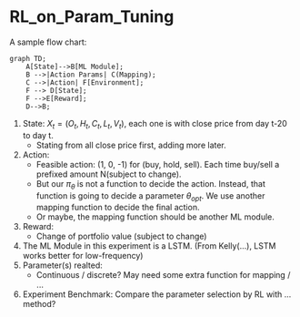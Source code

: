 # RL_on_Param_Tuning


A sample flow chart:

```mermaid
graph TD;
    A[State]-->B[ML Module];
    B -->|Action Params| C(Mapping);
    C -->|Action| F[Environment];
    F --> D[State];
    F -->E[Reward];
    D-->B;
```

1. State: 
    $X_t = (O_t, H_t, C_t, L_t, V_t)$, each one is with close price from day t-20 to day t.
    - Stating from all close price first, adding more later.
2. Action:
    - Feasible action: (1, 0, -1) for (buy, hold, sell). Each time buy/sell a prefixed amount N(subject to change).
    - But our $\pi_\theta$ is not a function to decide the action. Instead, that function is going to decide a parameter $\theta_{opt}$. We use another mapping function to decide the final action.
    - Or maybe, the mapping function should be another ML module.
3. Reward: 
    - Change of portfolio value (subject to change) 
4. The ML Module in this experiment is a LSTM. (From Kelly(...), LSTM works better for low-frequency)
5. Parameter(s) realted:
    - Continuous / discrete? May need some extra function for mapping / ...
6. Experiment Benchmark: Compare the parameter selection by RL with ... method? 